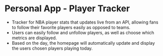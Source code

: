 # Personal App - Player Tracker
- Tracker for NBA player stats that updates live from an API, allowing fans to follow their favorite players easily as opposed to teams. 
- Users can easily follow and unfollow players, as well as choose which metrics are displayed. 
- Based on the day, the homepage will automatically update and display the users chosen players playing today. 
